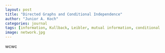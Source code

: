 ```yaml
---
layout: post
title: "Directed Graphs and Conditional Independence"
author: "Junior A. Koch"
categories: journal
tags: [information, Kullback, Leibler, mutual information, conditional information]
image: network.jpg
---
```


wcwc